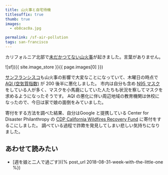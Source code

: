 ```yaml
---
title: 山火事と自宅待機
titlesuffix: true
thumb: true
images:
  - eb8cac0a.jpg

permalink: /sf-air-pollution
tags: san-francisco
---
```


カリフォルニア北部で[未だかつてない山火事](https://en.wikipedia.org/wiki/Camp_Fire_(2018))が起きました。言葉がありません。

![sf]({{ site.image_store }}{{ page.images[0] }})

[サンフランシスコ](/t/san-francisco)も山火事の影響で大変なことになっていて、木曜日の時点で [AQI (空気質指数)](https://ja.wikipedia.org/wiki/%E7%A9%BA%E6%B0%97%E8%B3%AA%E6%8C%87%E6%95%B0) が 200 後半に悪化しました。
市内は自分も含め [N95 マスク](https://ja.wikipedia.org/wiki/N95%E3%83%9E%E3%82%B9%E3%82%AF)をしている人が多く、マスクを小馬鹿にしていた人たちも状況を察してマスクを求めるようになったそうです。
AQI の悪化に伴い周辺地域の教育機関は休校になったので、今日は家で娘の面倒をみていました。

寄付をする方法を調べた結果、自分はGoogle と提携している Center for Disaster Philanthropy の [CDP California Wildfires Recovery Fund](https://disasterphilanthropy.org/cdp-fund/cdp-california-wildfires-recovery-fund/) に寄付をするこにしました。
調べている過程で詐欺を発見してしまい悲しい気持ちになりました。

## あわせて読みたい

- [週を娘と二人で過ごす]({% post_url 2018-08-31-week-with-the-little-one %})

